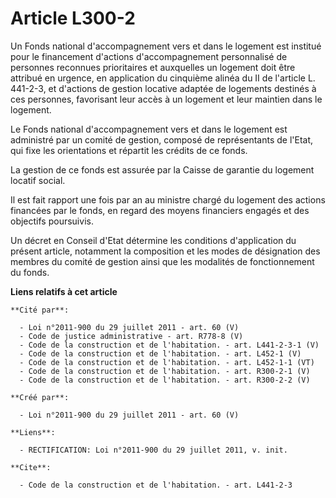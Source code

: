 # Article L300-2

Un Fonds national d'accompagnement vers et dans le logement est institué pour le financement d'actions d'accompagnement
personnalisé de personnes reconnues prioritaires et auxquelles un logement doit être attribué en urgence, en application du
cinquième alinéa du II de l'article L. 441-2-3, et d'actions de gestion locative adaptée de logements destinés à ces
personnes, favorisant leur accès à un logement et leur maintien dans le logement. 

Le Fonds national d'accompagnement vers et dans le logement est administré par un comité de gestion, composé de représentants
de l'Etat, qui fixe les orientations et répartit les crédits de ce fonds. 

La gestion de ce fonds est assurée par la Caisse de garantie du logement locatif social. 

Il est fait rapport une fois par an au ministre chargé du logement des actions financées par le fonds, en regard des moyens
financiers engagés et des objectifs poursuivis. 

Un décret en Conseil d'Etat détermine les conditions d'application du présent article, notamment la composition et les modes
de désignation des membres du comité de gestion ainsi que les modalités de fonctionnement du fonds.

**Liens relatifs à cet article**

	**Cité par**:

	  - Loi n°2011-900 du 29 juillet 2011 - art. 60 (V)
	  - Code de justice administrative - art. R778-8 (V)
	  - Code de la construction et de l'habitation. - art. L441-2-3-1 (V)
	  - Code de la construction et de l'habitation. - art. L452-1 (V)
	  - Code de la construction et de l'habitation. - art. L452-1-1 (VT)
	  - Code de la construction et de l'habitation. - art. R300-2-1 (V)
	  - Code de la construction et de l'habitation. - art. R300-2-2 (V)

	**Créé par**:

	  - Loi n°2011-900 du 29 juillet 2011 - art. 60 (V)

	**Liens**:

	  - RECTIFICATION: Loi n°2011-900 du 29 juillet 2011, v. init.

	**Cite**:

	  - Code de la construction et de l'habitation. - art. L441-2-3
